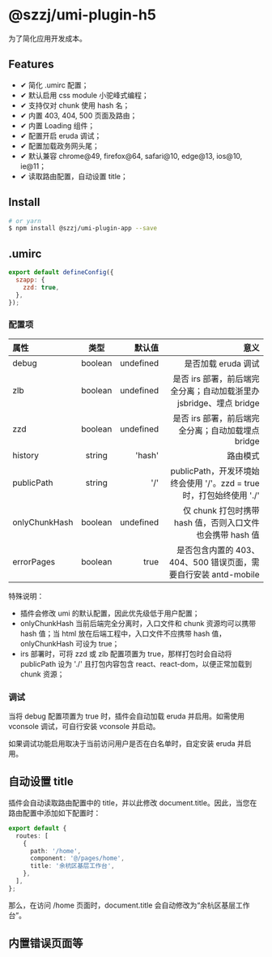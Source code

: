 # @szzj/umi-plugin-h5

为了简化应用开发成本。

## Features

- ✔︎ 简化 .umirc 配置；
- ✔︎ 默认启用 css module 小驼峰式编程；
- ✔︎ 支持仅对 chunk 使用 hash 名；
- ✔︎ 内置 403, 404, 500 页面及路由；
- ✔︎ 内置 Loading 组件；
- ✔︎ 配置开启 eruda 调试；
- ✔︎ 配置加载政务网头尾；
- ✔︎ 默认兼容 chrome@49, firefox@64, safari@10, edge@13, ios@10, ie@11；
- ✔︎ 读取路由配置，自动设置 title；

## Install

```bash
# or yarn
$ npm install @szzj/umi-plugin-app --save
```

## .umirc

```js
export default defineConfig({
  szapp: {
    zzd: true,
  },
});
```

### 配置项

| 属性          |  类型   |    默认值 |                                                                 意义 |
| :------------ | :-----: | --------: | -------------------------------------------------------------------: |
| debug         | boolean | undefined |                                                  是否加载 eruda 调试 |
| zlb           | boolean | undefined |  是否 irs 部署，前后端完全分离；自动加载浙里办 jsbridge、埋点 bridge |
| zzd           | boolean | undefined |                   是否 irs 部署，前后端完全分离；自动加载埋点 bridge |
| history       | string  |    'hash' |                                                             路由模式 |
| publicPath    | string  |       '/' | publicPath，开发环境始终会使用 '/'。zzd = true 时，打包始终使用 './' |
| onlyChunkHash | boolean | undefined |            仅 chunk 打包时携带 hash 值，否则入口文件也会携带 hash 值 |
| errorPages    | boolean |      true |      是否包含内置的 403、404、500 错误页面，需要自行安装 antd-mobile |

特殊说明：

- 插件会修改 umi 的默认配置，因此优先级低于用户配置；
- onlyChunkHash 当前后端完全分离时，入口文件和 chunk 资源均可以携带 hash 值；当 html 放在后端工程中，入口文件不应携带 hash 值，onlyChunkHash 可设为 true；
- irs 部署时，可将 zzd 或 zlb 配置项置为 true，那样打包时会自动将 publicPath 设为 './' 且打包内容包含 react、react-dom，以便正常加载到 chunk 资源；

### 调试

当将 debug 配置项置为 true 时，插件会自动加载 eruda 并启用。如需使用 vconsole 调试，可自行安装 vconsole 并启动。

如果调试功能启用取决于当前访问用户是否在白名单时，自定安装 eruda 并启用。

## 自动设置 title

插件会自动读取路由配置中的 title，并以此修改 document.title。因此，当您在路由配置中添加如下配置时：

```ts | pure
export default {
  routes: [
    {
      path: '/home',
      component: '@/pages/home',
      title: '余杭区基层工作台',
    },
  ],
};
```

那么，在访问 /home 页面时，document.title 会自动修改为“余杭区基层工作台”。

## 内置错误页面等

<!-- <code src="./src/gens/403/index.tsx">403 错误页面</code>

<code src="./src/gens/404/index.tsx">404 错误页面</code>

<code src="./src/gens/500/index.tsx">500 错误页面</code> -->
<!--
<code src="./src/gens/Loading/index.tsx">加载中组件</code> -->
